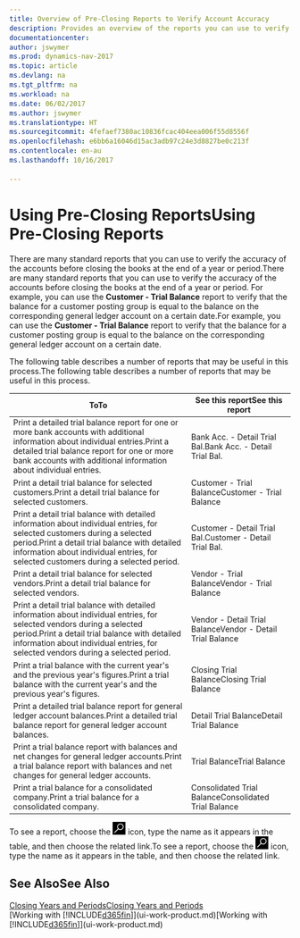 ```yaml
---
title: Overview of Pre-Closing Reports to Verify Account Accuracy
description: Provides an overview of the reports you can use to verify the accuracy of accounts before closing the books at the end of a year or period.
documentationcenter: 
author: jswymer
ms.prod: dynamics-nav-2017
ms.topic: article
ms.devlang: na
ms.tgt_pltfrm: na
ms.workload: na
ms.date: 06/02/2017
ms.author: jswymer
ms.translationtype: HT
ms.sourcegitcommit: 4fefaef7380ac10836fcac404eea006f55d8556f
ms.openlocfilehash: e6bb6a16046d15ac3adb97c24e3d8827be0c213f
ms.contentlocale: en-au
ms.lasthandoff: 10/16/2017

---
```

# <a name="using-pre-closing-reports"></a><span data-ttu-id="ab15b-103">Using Pre-Closing Reports</span><span class="sxs-lookup"><span data-stu-id="ab15b-103">Using Pre-Closing Reports</span></span>
<span data-ttu-id="ab15b-104">There are many standard reports that you can use to verify the accuracy of the accounts before closing the books at the end of a year or period.</span><span class="sxs-lookup"><span data-stu-id="ab15b-104">There are many standard reports that you can use to verify the accuracy of the accounts before closing the books at the end of a year or period.</span></span> <span data-ttu-id="ab15b-105">For example, you can use the **Customer - Trial Balance** report to verify that the balance for a customer posting group is equal to the balance on the corresponding general ledger account on a certain date.</span><span class="sxs-lookup"><span data-stu-id="ab15b-105">For example, you can use the **Customer - Trial Balance** report to verify that the balance for a customer posting group is equal to the balance on the corresponding general ledger account on a certain date.</span></span>

<span data-ttu-id="ab15b-106">The following table describes a number of reports that may be useful in this process.</span><span class="sxs-lookup"><span data-stu-id="ab15b-106">The following table describes a number of reports that may be useful in this process.</span></span>

| <span data-ttu-id="ab15b-107">To</span><span class="sxs-lookup"><span data-stu-id="ab15b-107">To</span></span> | <span data-ttu-id="ab15b-108">See this report</span><span class="sxs-lookup"><span data-stu-id="ab15b-108">See this report</span></span> |
| --- | --- |
| <span data-ttu-id="ab15b-109">Print a detailed trial balance report for one or more bank accounts with additional information about individual entries.</span><span class="sxs-lookup"><span data-stu-id="ab15b-109">Print a detailed trial balance report for one or more bank accounts with additional information about individual entries.</span></span> |<span data-ttu-id="ab15b-110">Bank Acc. - Detail Trial Bal.</span><span class="sxs-lookup"><span data-stu-id="ab15b-110">Bank Acc. - Detail Trial Bal.</span></span> |
| <span data-ttu-id="ab15b-111">Print a detail trial balance for selected customers.</span><span class="sxs-lookup"><span data-stu-id="ab15b-111">Print a detail trial balance for selected customers.</span></span> |<span data-ttu-id="ab15b-112">Customer - Trial Balance</span><span class="sxs-lookup"><span data-stu-id="ab15b-112">Customer - Trial Balance</span></span> |
| <span data-ttu-id="ab15b-113">Print a detail trial balance with detailed information about individual entries, for selected customers during a selected period.</span><span class="sxs-lookup"><span data-stu-id="ab15b-113">Print a detail trial balance with detailed information about individual entries, for selected customers during a selected period.</span></span> |<span data-ttu-id="ab15b-114">Customer - Detail Trial Bal.</span><span class="sxs-lookup"><span data-stu-id="ab15b-114">Customer - Detail Trial Bal.</span></span> |
| <span data-ttu-id="ab15b-115">Print a detail trial balance for selected vendors.</span><span class="sxs-lookup"><span data-stu-id="ab15b-115">Print a detail trial balance for selected vendors.</span></span> |<span data-ttu-id="ab15b-116">Vendor - Trial Balance</span><span class="sxs-lookup"><span data-stu-id="ab15b-116">Vendor - Trial Balance</span></span> |
| <span data-ttu-id="ab15b-117">Print a detail trial balance with detailed information about individual entries, for selected vendors during a selected period.</span><span class="sxs-lookup"><span data-stu-id="ab15b-117">Print a detail trial balance with detailed information about individual entries, for selected vendors during a selected period.</span></span> |<span data-ttu-id="ab15b-118">Vendor - Detail Trial Balance</span><span class="sxs-lookup"><span data-stu-id="ab15b-118">Vendor - Detail Trial Balance</span></span> |
| <span data-ttu-id="ab15b-119">Print a trial balance with the current year's and the previous year's figures.</span><span class="sxs-lookup"><span data-stu-id="ab15b-119">Print a trial balance with the current year's and the previous year's figures.</span></span> |<span data-ttu-id="ab15b-120">Closing Trial Balance</span><span class="sxs-lookup"><span data-stu-id="ab15b-120">Closing Trial Balance</span></span> |
| <span data-ttu-id="ab15b-121">Print a detailed trial balance report for general ledger account balances.</span><span class="sxs-lookup"><span data-stu-id="ab15b-121">Print a detailed trial balance report for general ledger account balances.</span></span> |<span data-ttu-id="ab15b-122">Detail Trial Balance</span><span class="sxs-lookup"><span data-stu-id="ab15b-122">Detail Trial Balance</span></span> |
| <span data-ttu-id="ab15b-123">Print a trial balance report with balances and net changes for general ledger accounts.</span><span class="sxs-lookup"><span data-stu-id="ab15b-123">Print a trial balance report with balances and net changes for general ledger accounts.</span></span> |<span data-ttu-id="ab15b-124">Trial Balance</span><span class="sxs-lookup"><span data-stu-id="ab15b-124">Trial Balance</span></span> |
| <span data-ttu-id="ab15b-125">Print a trial balance for a consolidated company.</span><span class="sxs-lookup"><span data-stu-id="ab15b-125">Print a trial balance for a consolidated company.</span></span> |<span data-ttu-id="ab15b-126">Consolidated Trial Balance</span><span class="sxs-lookup"><span data-stu-id="ab15b-126">Consolidated Trial Balance</span></span> |

<span data-ttu-id="ab15b-127">To see a report, choose the ![Search for Page or Report](media/ui-search/search_small.png "Search for Page or Report icon") icon, type the name as it appears in the table, and then choose the related link.</span><span class="sxs-lookup"><span data-stu-id="ab15b-127">To see a report, choose the ![Search for Page or Report](media/ui-search/search_small.png "Search for Page or Report icon") icon, type the name as it appears in the table, and then choose the related link.</span></span>

## <a name="see-also"></a><span data-ttu-id="ab15b-128">See Also</span><span class="sxs-lookup"><span data-stu-id="ab15b-128">See Also</span></span>
[<span data-ttu-id="ab15b-129">Closing Years and Periods</span><span class="sxs-lookup"><span data-stu-id="ab15b-129">Closing Years and Periods</span></span>](year-close-years-periods.md)  
<span data-ttu-id="ab15b-130">[Working with [!INCLUDE[d365fin](includes/d365fin_md.md)]](ui-work-product.md)</span><span class="sxs-lookup"><span data-stu-id="ab15b-130">[Working with [!INCLUDE[d365fin](includes/d365fin_md.md)]](ui-work-product.md)</span></span>


